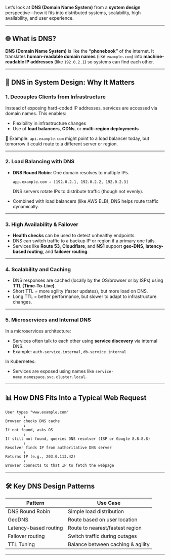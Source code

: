 Let’s look at **DNS (Domain Name System)** from a **system design** perspective—how it fits into distributed systems, scalability, high availability, and user experience.

---

## 🌐 What is DNS?

**DNS (Domain Name System)** is like the **“phonebook”** of the internet. It translates **human-readable domain names** (like `example.com`) into **machine-readable IP addresses** (like `192.0.2.1`) so systems can find each other.

---

## 🧩 DNS in System Design: Why It Matters

### 1. **Decouples Clients from Infrastructure**

Instead of exposing hard-coded IP addresses, services are accessed via domain names. This enables:

* Flexibility in infrastructure changes
* Use of **load balancers**, **CDNs**, or **multi-region deployments**

🧠 Example: `api.example.com` might point to a load balancer today, but tomorrow it could route to a different server or region.

---

### 2. **Load Balancing with DNS**

* **DNS Round Robin**: One domain resolves to multiple IPs.

  ```
  app.example.com → [192.0.2.1, 192.0.2.2, 192.0.2.3]
  ```

  DNS servers rotate IPs to distribute traffic (though not evenly).

* Combined with load balancers (like AWS ELB), DNS helps route traffic dynamically.

---

### 3. **High Availability & Failover**

* **Health checks** can be used to detect unhealthy endpoints.
* DNS can switch traffic to a backup IP or region if a primary one fails.
* Services like **Route 53**, **Cloudflare**, and **NS1** support **geo-DNS**, **latency-based routing**, and **failover routing**.

---

### 4. **Scalability and Caching**

* DNS responses are cached (locally by the OS/browser or by ISPs) using **TTL (Time-To-Live)**.
* Short TTL = more agility (faster updates), but more load on DNS.
* Long TTL = better performance, but slower to adapt to infrastructure changes.

---

### 5. **Microservices and Internal DNS**

In a microservices architecture:

* Services often talk to each other using **service discovery** via internal DNS.
* Example: `auth-service.internal`, `db-service.internal`

In Kubernetes:

* Services are exposed using names like `service-name.namespace.svc.cluster.local`.

---

## 📊 How DNS Fits Into a Typical Web Request

```text
User types "www.example.com"
        ↓
Browser checks DNS cache
        ↓
If not found, asks OS
        ↓
If still not found, queries DNS resolver (ISP or Google 8.8.8.8)
        ↓
Resolver finds IP from authoritative DNS server
        ↓
Returns IP (e.g., 203.0.113.42)
        ↓
Browser connects to that IP to fetch the webpage
```

---

## 🛠️ Key DNS Design Patterns

| Pattern               | Use Case                          |
| --------------------- | --------------------------------- |
| DNS Round Robin       | Simple load distribution          |
| GeoDNS                | Route based on user location      |
| Latency-based routing | Route to nearest/fastest region   |
| Failover routing      | Switch traffic during outages     |
| TTL Tuning            | Balance between caching & agility |

---

